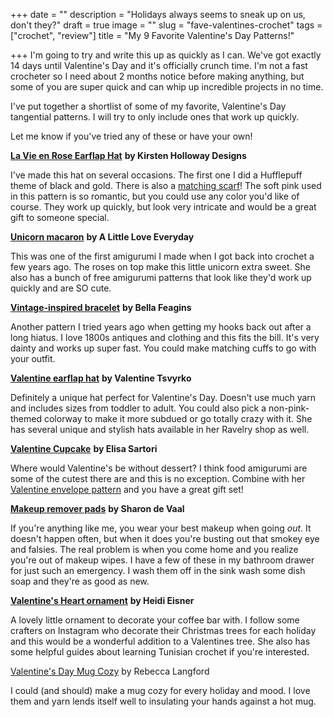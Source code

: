 +++
date = ""
description = "Holidays always seems to sneak up on us, don't they?"
draft = true
image = ""
slug = "fave-valentines-crochet"
tags = ["crochet", "review"]
title = "My 9 Favorite Valentine's Day Patterns!"

+++
I'm going to try and write this up as quickly as I can. We've got exactly 14 days until Valentine's Day and it's officially crunch time. I'm not a fast crocheter so I need about 2 months notice before making anything, but some of you are super quick and can whip up incredible projects in no time.

I've put together a shortlist of some of my favorite, Valentine's Day tangential patterns. I will try to only include ones that work up quickly.

Let me know if you've tried any of these or have your own!

[**La Vie en Rose Earflap Hat**](https://kirstenhollowaydesigns.com/2016/11/la-vie-en-rose-baby-hat-3-6-months.html) **by Kirsten Holloway Designs**

I've made this hat on several occasions. The first one I did a Hufflepuff theme of black and gold. There is also a [matching scarf](https://kirstenhollowaydesigns.com/2017/11/la-vie-en-rose-free-ladies-crochet-scarf-pattern.html)! The soft pink used in this pattern is so romantic, but you could use any color you'd like of course. They work up quickly, but look very intricate and would be a great gift to someone special.

[**Unicorn macaron**](https://paintitcolorful.blogspot.com/2017/08/unicorn-macaron-amigurumi-pattern.html) **by A Little Love Everyday**

This was one of the first amigurumi I made when I got back into crochet a few years ago. The roses on top make this little unicorn extra sweet. She also has a bunch of free amigurumi patterns that look like they'd work up quickly and are SO cute.

[**Vintage-inspired bracelet**](http://createbellacreate.blogspot.com/2012/01/vintage-inspired-crochet-bracelet.html) **by Bella Feagins**

Another pattern I tried years ago when getting my hooks back out after a long hiatus. I love 1800s antiques and clothing and this fits the bill. It's very dainty and works up super fast. You could make matching cuffs to go with your outfit.

[**Valentine earflap hat**](https://www.ravelry.com/patterns/library/valentine-earflap-hat) **by Valentine Tsvyrko**

Definitely a unique hat perfect for Valentine's Day. Doesn't use much yarn and includes sizes from toddler to adult. You could also pick a non-pink-themed colorway to make it more subdued or go totally crazy with it. She has several unique and stylish hats available in her Ravelry shop as well.

[**Valentine Cupcake**](https://www.ravelry.com/patterns/library/valentine-cupcake) **by Elisa Sartori**

Where would Valentine's be without dessert? I think food amigurumi are some of the cutest there are and this is no exception. Combine with her [Valentine envelope pattern](https://www.etsy.com/listing/1152231602/crochet-pattern-valentine-letter?click_key=ec49b716b47b7350d74898742864b6121faecdf5%3A1152231602&click_sum=e6004c53&ref=shop_home_recs_2&crt=1) and you have a great gift set!

[**Makeup remover pads**](https://www.ravelry.com/patterns/library/make-up-removerpads-puff) **by Sharon de Vaal**

If you're anything like me, you wear your best makeup when going _out_. It doesn't happen often, but when it does you're busting out that smokey eye and falsies. The real problem is when you come home and you realize you're out of makeup wipes. I have a few of these in my bathroom drawer for just such an emergency. I wash them off in the sink wash some dish soap and they're as good as new.

[**Valentine's Heart ornament**](https://www.stonegnome.com/2018/02/a-valentines-heart-for-you.html) **by Heidi Eisner**

A lovely little ornament to decorate your coffee bar with. I follow some crafters on Instagram who decorate their Christmas trees for each holiday and this would be a wonderful addition to a Valentines tree. She also has some helpful guides about learning Tunisian crochet if you're interested.

[Valentine's Day Mug Cozy](https://yarnandchai.com/valentines-day-mug-cozy/) by Rebecca Langford

I could (and should) make a mug cozy for every holiday and mood. I love them and yarn lends itself well to insulating your hands against a hot mug.
